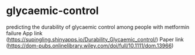 # glycaemic-control
predicting the durability of glycaemic control among people with metformin failure
App link (https://supingling.shinyapps.io/Durability_Glycaemic_control/)
Paper link (https://dom-pubs.onlinelibrary.wiley.com/doi/full/10.1111/dom.13966)
